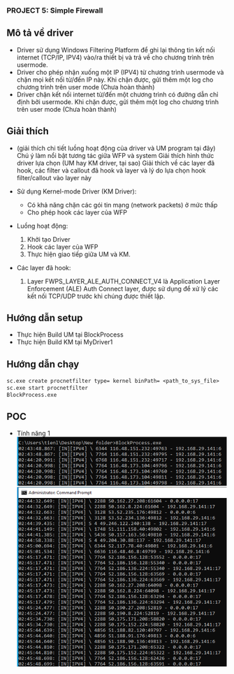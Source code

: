 ### PROJECT 5: Simple Firewall 
## Mô tả về driver
-  Driver sử dụng Windows Filtering Platform để ghi lại thông tin kết nối internet (TCP/IP, IPV4) vào/ra thiết bị và trả về cho chương trình trên usermode.
-  Driver cho phép nhận xuống một IP (IPV4) từ chương trình usermode và chặn mọi kết nối từ/đến IP này. Khi chặn được, gửi thêm một log cho chương trình trên user mode (Chưa hoàn thành)
-  Driver chặn kết nối internet từ/đến một chương trình có đường dẫn chỉ định bởi usermode. Khi chặn được, gửi thêm một log cho chương trình trên user mode (Chưa hoàn thành)

## Giải thích 
- (giải thích chi tiết luồng hoạt động của driver và UM program tại đây)
Chú ý làm nổi bật tương tác giữa WFP và system
Giải thích hình thức driver lựa chọn (UM hay KM driver, tại sao)
Giải thích về các layer đã hook, các filter và callout đã hook và layer và lý do lựa chọn hook filter/callout vào layer này

- Sử dụng Kernel-mode Driver (KM Driver):
    + Có khả năng chặn các gói tin mạng (network packets) ở mức thấp
    + Cho phép hook các layer của WFP

- Luồng hoạt động:
    1. Khởi tạo Driver
    2. Hook các layer của WFP
    3. Thực hiện giao tiếp giữa UM và KM.

- Các layer đã hook:
    1. Layer FWPS_LAYER_ALE_AUTH_CONNECT_V4 là Application Layer Enforcement (ALE) Auth Connect layer, được sử dụng để xử lý các kết nối TCP/UDP trước khi chúng được thiết lập.

## Hướng dẫn setup
- Thực hiện Build UM tại BlockProcess
- Thực hiện Build KM tại MyDriver1

## Hướng dẫn chạy
```
sc.exe create procnetfilter type= kernel binPath= <path_to_sys_file>
sc.exe start procnetfilter
BlockProcess.exe
```

## POC
- Tính năng 1
![UM.exe](Images/Screenshot%202025-01-28%20174443.png "Ảnh minh họa")
![UM.exe](Images/Screenshot%202025-01-28%20174623.png "Ảnh minh họa")